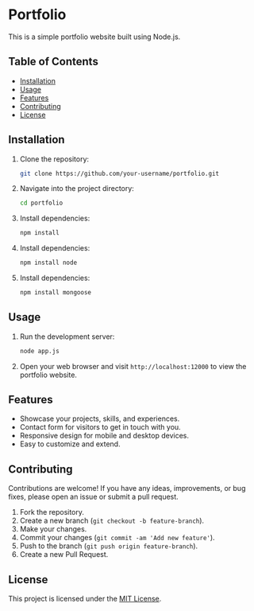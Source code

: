 # Portfolio

This is a simple portfolio website built using Node.js.

## Table of Contents

- [Installation](#installation)
- [Usage](#usage)
- [Features](#features)
- [Contributing](#contributing)
- [License](#license)

## Installation

1. Clone the repository:

    ```bash
    git clone https://github.com/your-username/portfolio.git
    ```

2. Navigate into the project directory:

    ```bash
    cd portfolio
    ```

3. Install dependencies:

    ```bash
    npm install
    ```

4. Install dependencies:

    ```bash
    npm install node
    ```

5. Install dependencies:

    ```bash
    npm install mongoose
    ```

## Usage

1. Run the development server:

    ```bash
    node app.js
    ```

2. Open your web browser and visit `http://localhost:12000` to view the portfolio website.

## Features

- Showcase your projects, skills, and experiences.
- Contact form for visitors to get in touch with you.
- Responsive design for mobile and desktop devices.
- Easy to customize and extend.

## Contributing

Contributions are welcome! If you have any ideas, improvements, or bug fixes, please open an issue or submit a pull request.

1. Fork the repository.
2. Create a new branch (`git checkout -b feature-branch`).
3. Make your changes.
4. Commit your changes (`git commit -am 'Add new feature'`).
5. Push to the branch (`git push origin feature-branch`).
6. Create a new Pull Request.

## License

This project is licensed under the [MIT License](LICENSE).
